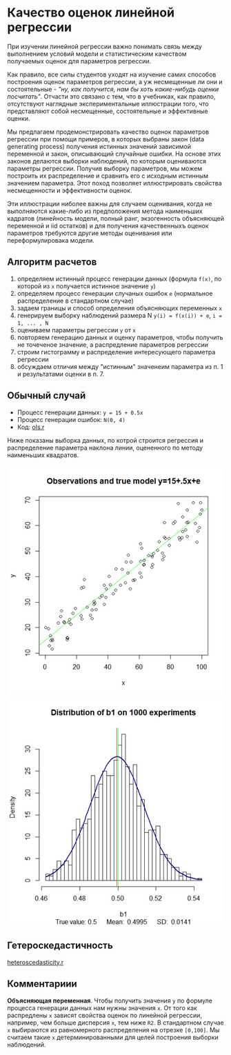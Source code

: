 Качество оценок линейной регрессии 
==================================

При изучении линейной регрессии важно понимать связь между 
выполнением условий модели и статистическим качеством 
получаемых оценок для параметров регрессии. 

Как правило, все силы студентов уходят на изучение самих способов 
построения оценок параметров регрессии, а уж несмещенные ли они 
и состоятельные - *"ну, как получится, нам бы хоть какие-нибудь оценки посчитать"*. 
Отчасти это связано с тем, что в учебниках, как правило, отсутствуют 
наглядные экспериментальные иллюстрации того, что представляют 
собой несмещенные, состоятельные и эффективные оценки.

Мы предлагаем продемонстрировать качество оценок параметров регрессии 
при помощи примеров, в которых выбраны закон (data generating process)
получения истинных значений зависимой переменной и закон, описывающий
случайные ошибки. На основе этих законов делаются выборки наблюдений,
по которым оцениваются параметры регрессии. Получив выборку
параметров, мы можем построить их распределение и сравнить 
его с исходным истинным значением параметра. Этот поход позволяет 
иллюстрировать свойства несмещенности и эффективности оценок.  

Эти иллюстрации ниболее важны для случаем оценивания, когда 
не выполняются какие-либо из предположения метода наименьших кадратов 
(линейность модели, полный ранг, экзогенность объясняющей переменной и 
iid остатков) и для получения качественныхъ оценок параметров 
требуются другие методы оценивания или переформулировака модели.

Алгоритм расчетов
------------------

1. определяем истинный процесс генерации данных (формула `f(x)`, 
   по которой из `x` получается истинное значение `y`)
2. определяем процесс генерации случаных ошибок `e` (нормальное 
   распределение в стандартном случае)
3. задаем границы и способ определения объясняющих переменных 
  `x`  
4. генерируем выборку наблюдений размера N `y(i) = f(x(i)) + e`, 
  `i = 1, ... , N`
5. оцениваем параметры регрессии `y` от `х`
6. повторяем генерацию данных и оценку параметров, чтобы получить 
   не точеченое значение, а распредление параметров регрессии
7. строим гистограмму и распределение интересующего параметра регрессии
8. обсуждаем отличия между "истинным" значенеим параметра из п. 1
   и результатами оценки в п. 7. 


Обычный случай 
--------------

- Процесс генерации данных: `y = 15 + 0.5x`
- Процесс генерации ошибок: `N(0, 4)`
- Код: [ols.r](ols.r)

Ниже показаны выборка данных, по котрой строится регрессия и 
распределение параметра наклона линии, оцененного по методу 
наименьших квадратов.

![](ols_true_model.png)
![](ols_b1.png)


Гетероскедастичность
--------------------

[heteroscedasticity.r](heteroscedasticity.r)


Комментариии
------------

**Объясняющая переменная**. Чтобы получить значения `y` по формуле 
процесса генерации данных нам нужны значения `x`. От того как распредлены 
`x` зависят свойства оценок по линейной регрессии, например, чем больше 
дисперсия `x`, тем ниже `R2`.
В стандартном случае `x` выбираются из равномерного распределения 
на отрезке `[0,100]`. Мы считаем такие `x` детерминированными
для целей построения выборки наблюдений.
